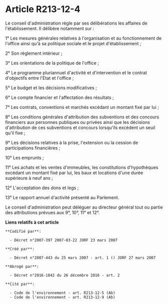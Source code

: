 # Article R213-12-4

Le conseil d'administration règle par ses délibérations les affaires de l'établissement. Il délibère notamment sur :

1° Les mesures générales relatives à l'organisation et au fonctionnement de l'office ainsi qu'à sa politique sociale et le
projet d'établissement ;

2° Son règlement intérieur ;

3° Les orientations de la politique de l'office ;

4° Le programme pluriannuel d'activité et d'intervention et le contrat d'objectifs entre l'Etat et l'office ;

5° Le budget et les décisions modificatives ;

6° Le compte financier et l'affectation des résultats ;

7° Les contrats, conventions et marchés excédant un montant fixé par lui ;

8° Les conditions générales d'attribution des subventions et des concours financiers aux personnes publiques ou privées ainsi
que les décisions d'attribution de ces subventions et concours lorsqu'ils excèdent un seuil qu'il fixe ;

9° Les décisions relatives à la prise, l'extension ou la cession de participations financières ;

10° Les emprunts ;

11° Les achats et les ventes d'immeubles, les constitutions d'hypothèques excédant un montant fixé par lui, les baux et
locations d'une durée supérieure à neuf ans ;

12° L'acceptation des dons et legs ;

13° Le rapport annuel d'activité présenté au Parlement.

Le conseil d'administration peut déléguer au directeur général tout ou partie des attributions prévues aux 9°, 10°, 11° et
12°.

**Liens relatifs à cet article**

	**Codifié par**:

	  - Décret n°2007-397 2007-03-22 JORF 23 mars 2007

	**Créé par**:

	  - Décret n°2007-443 du 25 mars 2007 - art. 1 () JORF 27 mars 2007

	**Abrogé par**:

	  - Décret n°2016-1842 du 26 décembre 2016 - art. 2

	**Cité par**:

	  - Code de l'environnement - art. R213-12-5 (Ab)
	  - Code de l'environnement - art. R213-12-9 (Ab)
